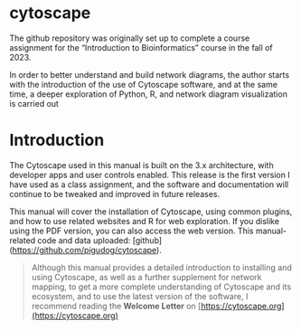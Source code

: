 # cytoscape
 The github repository was originally set up to complete a course assignment for the “Introduction to Bioinformatics” course in the fall of 2023. 
 
 In order to better understand and build network diagrams, the author starts with the introduction of the use of Cytoscape software, and at the same time, a deeper exploration of Python, R, and network diagram visualization is carried out

# Introduction
The Cytoscape used in this manual is built on the 3.x architecture, with developer apps and user controls enabled. This release is the first version I have used as a class assignment, and the software and documentation will continue to be tweaked and improved in future releases.

This manual will cover the installation of Cytoscape, using common plugins, and how to use related websites and R for web exploration. If you dislike using the PDF version, you can also access the web version. This manual-related code and data uploaded: [github] (https://github.com/pigudog/cytoscape).

> Although this manual provides a detailed introduction to installing and using Cytoscape, as well as a further supplement for network mapping, to get a more complete understanding of Cytoscape and its ecosystem, and to use the latest version of the software, I recommend reading the **Welcome Letter** on [https://cytoscape.org](https://cytoscape.org)
